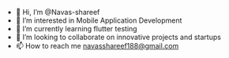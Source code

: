 - 👋 Hi, I’m @Navas-shareef
- 👀 I’m interested in Mobile Application Development
- 🌱 I’m currently learning flutter testing
- 💞️ I’m looking to collaborate on innovative projects and startups
- 📫 How to reach me navasshareef188@gmail.com

<!---
Navas-shareef/Navas-shareef is a ✨ special ✨ repository because its `README.md` (this file) appears on your GitHub profile.
You can click the Preview link to take a look at your changes.
--->
